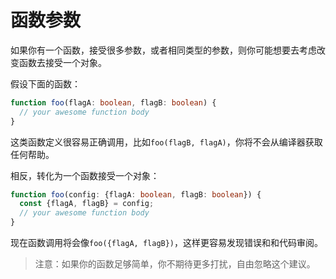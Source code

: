# 函数参数

如果你有一个函数，接受很多参数，或者相同类型的参数，则你可能想要去考虑改变函数去接受一个对象。

假设下面的函数：
```ts
function foo(flagA: boolean, flagB: boolean) {
  // your awesome function body 
}
```
这类函数定义很容易正确调用，比如`foo(flagB, flagA)`，你将不会从编译器获取任何帮助。

相反，转化为一个函数接受一个对象：
```ts
function foo(config: {flagA: boolean, flagB: boolean}) {
  const {flagA, flagB} = config;
  // your awesome function body 
}
```

现在函数调用将会像`foo({flagA, flagB})`，这样更容易发现错误和和代码审阅。

> 注意：如果你的函数足够简单，你不期待更多打扰，自由忽略这个建议。